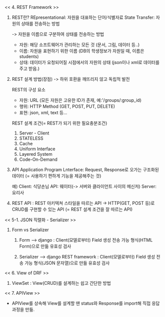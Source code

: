 << 4. REST Framework >>

1) REST란?
    REpresentational: 자원을 대표하는 단어/식별자료
    State Transfer: 자원의 상태를 전송하는 방법

    -> 자원을 이름으로 구분하여 상태를 전송하는 방법
    - 자원: 해당 소프트웨어가 관리하는 모든 것
            (문서, 그림, 데이터 등..) 
    - 이름: 자원을 표현하기 위한 이름
        (DB의 학생정보가 자원일 때, 이름은 students)
    - 상태: 데이터가 요청되어질 시점에서의 자원의 상태
        (json이나 xml로 데이터를 주고 받음.)

2) REST 설계 방법(장점)
    -> 하위 호환을 깨뜨리지 않고 독립적 발전

    REST의 구성 요소
    - 자원: URL
            (모든 자원은 고유한 ID가 존재, 예:'/groups/:group_id)
    - 행위: HTTP Method
            (GET, POST, PUT, DELETE)
    - 표현: json, xml, text 등...

    REST 설계 조건(= REST가 되기 위한 필요충분조건)
    1. Server - Client
    2. STATELESS
    3. Cache
    4. Uniform lnterface
    5. Layered System 
    6. Code-On-Demand

3) API
    Application Program Lnterface: Request, Response로 오가는 구조화된 데이터
    (= 사용하기 편하게 기능을 제공해주는 것)

    예) Client: 식당손님
        API: 웨이터(-> 서버와 클라이언트 사이의 메신저)
        Server: 요리사

4) REST API
    : REST 아키텍쳐 스타일을 따르는 API
    -> HTTP(GET, POST 등)로 CRUD를 구현할 수 있는 API
    (= REST 설계 조건을 잘 따르는 API)


<< 5-1. JSON 직렬화 - Serializer >>

1) Form vs Serializer
    1. Form --> django
        : Client(모델로부터) Field 생성
          전송 가능 형식(HTML Form)으로 만듦
          유효성 검사

    2. Serializer --> django REST framework
        : Client(모델로부터) Field 생성
          전송 가능 형식(JSON 문자열)으로 만듦
          유효성 검사

<< 6. View of DRF >>

1) ViewSet
    : View(CRUD)를 설계하는 쉽고 간단한 방법

<< 7. APIView >>
- APIView를 상속해 View를 설계할 땐 status와 Response를 import해 직접 응답 과정을 만듦.